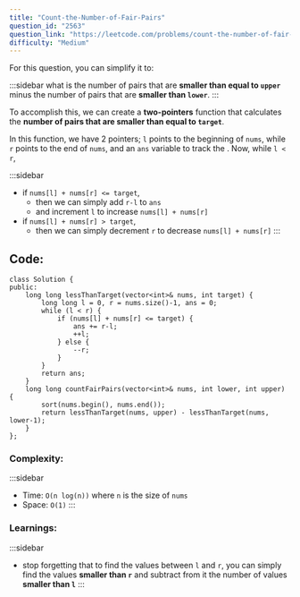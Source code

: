 ```yaml
---
title: "Count-the-Number-of-Fair-Pairs"
question_id: "2563"
question_link: "https://leetcode.com/problems/count-the-number-of-fair-pairs/"
difficulty: "Medium"
---
```


For this question, you can simplify it to:

:::sidebar
what is the number of pairs that are **smaller than equal to `upper`**
minus the number of pairs that are **smaller than `lower`**.
:::

To accomplish this, we can create a **two-pointers** function that calculates the
**number of pairs that are smaller than equal to `target`**. 

In this function, we have 2 pointers; 
`l` points to the beginning of `nums`, while `r` points to the end of `nums`,
and an `ans` variable to track the .
Now, while `l < r`, 

:::sidebar
- if `nums[l] + nums[r] <= target`, 
    - then we can simply add `r-l` to `ans` 
    - and increment `l` to increase `nums[l] + nums[r]` 
- if `nums[l] + nums[r] > target`,
    - then we can simply decrement `r` to decrease `nums[l] + nums[r]`
:::

## Code<span>:</span>

```{.cpp}
class Solution {
public:
    long long lessThanTarget(vector<int>& nums, int target) {
        long long l = 0, r = nums.size()-1, ans = 0;
        while (l < r) {
            if (nums[l] + nums[r] <= target) {
                ans += r-l;
                ++l;
            } else {
                --r;
            }
        }
        return ans;
    }
    long long countFairPairs(vector<int>& nums, int lower, int upper) {
        sort(nums.begin(), nums.end());
        return lessThanTarget(nums, upper) - lessThanTarget(nums, lower-1);
    }
};
```

### Complexity<span>:</span>

:::sidebar
- Time: `O(n log(n))` where `n` is the size of `nums`
- Space: `O(1)`
:::

### Learnings<span>:</span>

:::sidebar
- stop forgetting that to find the values between `l` and `r`, you can simply find the values **smaller than `r`** and subtract from it the number of values **smaller than `l`**
:::
